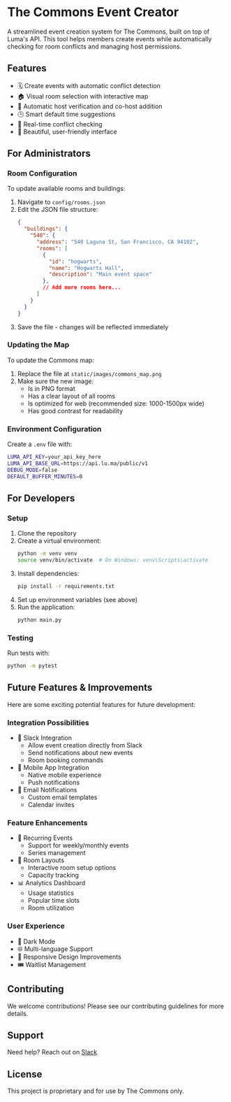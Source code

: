 # The Commons Event Creator

A streamlined event creation system for The Commons, built on top of Luma's API. This tool helps members create events while automatically checking for room conflicts and managing host permissions.

## Features

- 🗓️ Create events with automatic conflict detection
- 🏠 Visual room selection with interactive map
- 👥 Automatic host verification and co-host addition
- 🕒 Smart default time suggestions
- 🔄 Real-time conflict checking
- 🎨 Beautiful, user-friendly interface

## For Administrators

### Room Configuration

To update available rooms and buildings:

1. Navigate to `config/rooms.json`
2. Edit the JSON file structure:
   ```json
   {
     "buildings": {
       "540": {
         "address": "540 Laguna St, San Francisco, CA 94102",
         "rooms": [
           {
             "id": "hogwarts",
             "name": "Hogwarts Hall",
             "description": "Main event space"
           },
           // Add more rooms here...
         ]
       }
     }
   }
   ```
3. Save the file - changes will be reflected immediately

### Updating the Map

To update the Commons map:

1. Replace the file at `static/images/commons_map.png`
2. Make sure the new image:
   - Is in PNG format
   - Has a clear layout of all rooms
   - Is optimized for web (recommended size: 1000-1500px wide)
   - Has good contrast for readability

### Environment Configuration

Create a `.env` file with:
```bash
LUMA_API_KEY=your_api_key_here
LUMA_API_BASE_URL=https://api.lu.ma/public/v1
DEBUG_MODE=false
DEFAULT_BUFFER_MINUTES=0
```

## For Developers

### Setup

1. Clone the repository
2. Create a virtual environment:
   ```bash
   python -m venv venv
   source venv/bin/activate  # On Windows: venv\Scripts\activate
   ```
3. Install dependencies:
   ```bash
   pip install -r requirements.txt
   ```
4. Set up environment variables (see above)
5. Run the application:
   ```bash
   python main.py
   ```

### Testing

Run tests with:
```bash
python -m pytest
```

## Future Features & Improvements

Here are some exciting potential features for future development:

### Integration Possibilities
- 🤖 Slack Integration
  - Allow event creation directly from Slack
  - Send notifications about new events
  - Room booking commands
- 📱 Mobile App Integration
  - Native mobile experience
  - Push notifications
- 📧 Email Notifications
  - Custom email templates
  - Calendar invites

### Feature Enhancements
- 🔄 Recurring Events
  - Support for weekly/monthly events
  - Series management
- 🎨 Room Layouts
  - Interactive room setup options
  - Capacity tracking
- 📊 Analytics Dashboard
  - Usage statistics
  - Popular time slots
  - Room utilization

### User Experience
- 🌙 Dark Mode
- 🌐 Multi-language Support
- 📱 Responsive Design Improvements
- 🎟️ Waitlist Management

## Contributing

We welcome contributions! Please see our contributing guidelines for more details.

## Support

Need help? Reach out on [Slack](https://thesfcommons.slack.com/archives/C08BGQEM3NG)

## License

This project is proprietary and for use by The Commons only.
